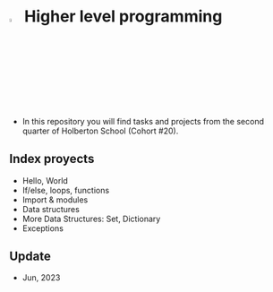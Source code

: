 # <a  href="https://www.python.org/"> <img src="https://upload.wikimedia.org/wikipedia/commons/thumb/1/1f/Python_logo_01.svg/800px-Python_logo_01.svg.png" alt="Python Language" width=4% heigth=4% ></img></a> Higher level programming

- In this repository you will find tasks and projects from the second quarter of Holberton School (Cohort #20).
## Index proyects
- Hello, World
- If/else, loops, functions
- Import & modules
- Data structures
- More Data Structures: Set, Dictionary
- Exceptions
## Update
- Jun, 2023
